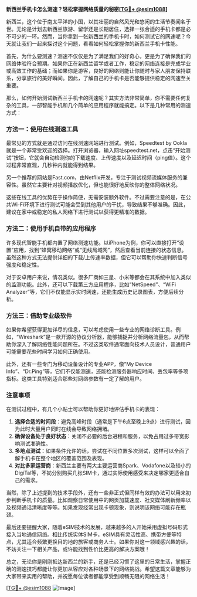 **新西兰手机卡怎么测速？轻松掌握网络质量的秘密[[TG💪+ @esim1088](https://t.me/s/esim1088)]**

新西兰，这个位于南太平洋的小国，以其壮丽的自然风光和悠闲的生活节奏闻名于世。无论是计划去新西兰旅游、留学还是长期居住，选择一张合适的手机卡都是必不可少的一环。然而，当你拿到一张新西兰的手机卡时，如何测试它的网速呢？今天就让我们一起来探讨这个问题，看看如何轻松掌握你的新西兰手机卡性能。

首先，为什么要测速？测速不仅仅是为了满足我们的好奇心，更是为了确保我们的网络体验符合预期。如果你正在新西兰留学或者工作，稳定的网络连接是完成学业或高效工作的基础；而如果你是游客，良好的网络则能让你随时与家人朋友保持联系，分享旅行的美好瞬间。因此，了解自己的手机卡是否能够提供稳定的网速至关重要。

那么，如何开始测试新西兰手机卡的网速呢？其实方法非常简单，你不需要任何复杂的工具，一部智能手机和几个简单的应用程序就能搞定。以下是几种常用的测速方式：

### 方法一：使用在线测速工具

最常见的方式就是通过访问在线测速网站进行测试。例如，Speedtest by Ookla就是一个非常受欢迎的选择。打开浏览器，输入网址speedtest.net，点击“开始测试”按钮，它就会自动检测你的下载速度、上传速度以及延迟时间（ping值）。这个过程非常直观，几秒钟内就能得到结果。

另一个推荐的网站是Fast.com，由Netflix开发，专注于测试视频流媒体服务的兼容性。虽然它主要针对视频播放优化，但也能很好地反映你的整体网络状况。

这些在线工具的优势在于操作简便，无需安装额外软件。不过需要注意的是，在公共Wi-Fi环境下进行测试可能会受到其他用户的干扰，导致结果不够准确。因此，建议在家中或稳定的私人网络下进行测试以获得更精准的数据。

### 方法二：使用手机自带的应用程序

许多现代智能手机都内置了网络测速功能。以iPhone为例，你可以直接打开“设置”应用，找到“蜂窝移动网络”或“无线局域网”，然后查看当前连接的状态信息。虽然这种方式无法提供详细的下载/上传速率数据，但它可以帮助你快速判断信号强度和稳定性。

对于安卓用户来说，情况类似。很多厂商如三星、小米等都会在其系统中加入类似的监测功能。此外，还可以下载第三方应用程序，比如“NetSpeed”、“WiFi Analyzer”等，它们不仅能显示实时网速，还能生成历史记录图表，方便后续分析。

### 方法三：借助专业级软件

如果你希望获得更加详尽的信息，可以考虑使用一些专业的网络诊断工具。例如，“Wireshark”是一款开源的协议分析器，能够捕捉并分析网络流量包，从而帮助你深入了解网络性能问题所在。不过这类软件通常面向技术人员设计，普通用户可能需要花些时间学习如何正确使用。

此外，还有一些专门为移动设备设计的专业APP，像“My Device Info”、“Dr.Ping”等，它们不仅能测速，还能检测服务器响应时间、丢包率等多项指标。这类工具特别适合那些对网络参数有一定了解的用户。

### 注意事项

在测试过程中，有几个小贴士可以帮助你更好地评估手机卡的表现：

1. **选择合适的时间段**：避免高峰时段（通常是下午6点至晚上9点）进行测试，因为此时大量用户同时在线会导致网络拥堵。
2. **确保设备处于良好状态**：关闭不必要的后台进程和服务，以免占用过多带宽影响测试准确性。
3. **多地点测试**：如果条件允许的话，尝试在不同位置多次测试，这样可以全面了解手机卡在整个地区的覆盖范围及表现。
4. **对比多家运营商**：新西兰主要有两大主要运营商Spark、Vodafone以及较小的DigiTal等，不妨分别购买几张SIM卡，通过实际使用感受来决定哪家更适合自己的需求。

当然，除了上述提到的技术手段外，还有一些非正式但同样有效的办法可以用来初步判断手机卡的质量。比如观察日常使用中的网页加载速度、社交媒体刷新频率以及视频通话清晰度等等。如果发现经常出现卡顿现象，则说明该网络可能存在瓶颈。

最后还要提醒大家，随着eSIM技术的发展，越来越多的人开始采用虚拟号码形式接入当地通信网络。相比传统实体SIM卡，eSIM具有灵活性高、携带方便等特点，尤其适合频繁更换目的地的旅客或商务人士。如果你对这一领域感兴趣的话，不妨关注一下相关产品，或许能找到性价比更高的解决方案哦！

总之，无论你是刚刚抵达新西兰的新手，还是已经习惯了这里的日常生活，掌握正确的测速技巧都能让你更加从容应对各种场景下的网络挑战。希望这篇文章能够为大家带来实用的帮助，并祝愿每位读者都能享受到顺畅无阻的网络生活！

[[TG💪+ @esim1088](https://t.me/s/esim1088) ![Image](https://i.postimg.cc/4NQfJmqS/Snipaste-2025-05-13-00-14-12.png)]